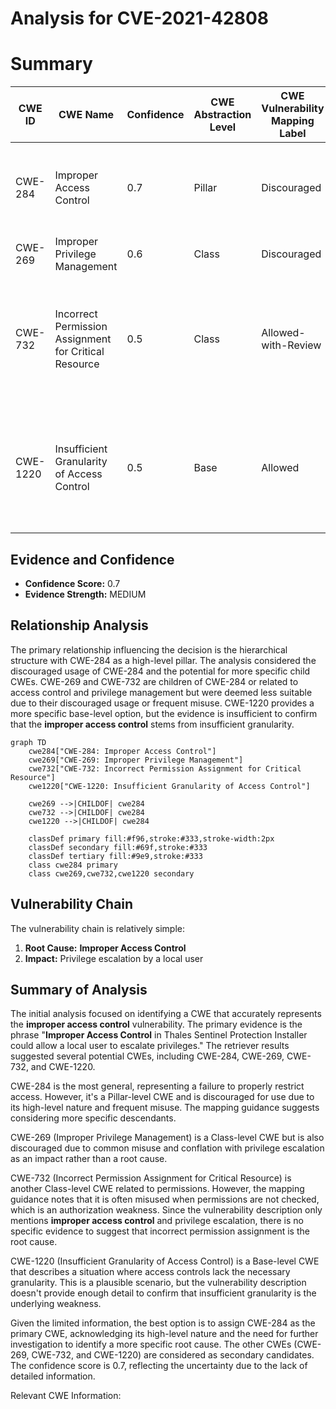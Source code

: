 # Analysis for CVE-2021-42808

# Summary
| CWE ID | CWE Name | Confidence | CWE Abstraction Level | CWE Vulnerability Mapping Label | CWE-Vulnerability Mapping Notes |
|---|---|---|---|---|---|
| CWE-284 | Improper Access Control | 0.7 | Pillar | Discouraged | Frequent Misuse, Abstraction. Consider more specific descendants of CWE-284 |
| CWE-269 | Improper Privilege Management | 0.6 | Class | Discouraged | CWE-269 is commonly misused. |
| CWE-732 | Incorrect Permission Assignment for Critical Resource | 0.5 | Class | Allowed-with-Review | Often misused for vulnerabilities in which permissions are not checked, which is an authorization weakness |
| CWE-1220 | Insufficient Granularity of Access Control | 0.5 | Base | Allowed | The implemented access controls lack required granularity, which renders the control policy too broad |

## Evidence and Confidence

*   **Confidence Score:** 0.7
*   **Evidence Strength:** MEDIUM

## Relationship Analysis
The primary relationship influencing the decision is the hierarchical structure with CWE-284 as a high-level pillar. The analysis considered the discouraged usage of CWE-284 and the potential for more specific child CWEs. CWE-269 and CWE-732 are children of CWE-284 or related to access control and privilege management but were deemed less suitable due to their discouraged usage or frequent misuse. CWE-1220 provides a more specific base-level option, but the evidence is insufficient to confirm that the **improper access control** stems from insufficient granularity.

```mermaid
graph TD
    cwe284["CWE-284: Improper Access Control"]
    cwe269["CWE-269: Improper Privilege Management"]
    cwe732["CWE-732: Incorrect Permission Assignment for Critical Resource"]
    cwe1220["CWE-1220: Insufficient Granularity of Access Control"]

    cwe269 -->|CHILDOF| cwe284
    cwe732 -->|CHILDOF| cwe284
    cwe1220 -->|CHILDOF| cwe284
    
    classDef primary fill:#f96,stroke:#333,stroke-width:2px
    classDef secondary fill:#69f,stroke:#333
    classDef tertiary fill:#9e9,stroke:#333
    class cwe284 primary
    class cwe269,cwe732,cwe1220 secondary
```

## Vulnerability Chain
The vulnerability chain is relatively simple:
  1. **Root Cause:** **Improper Access Control**
  2. **Impact:** Privilege escalation by a local user

## Summary of Analysis
The initial analysis focused on identifying a CWE that accurately represents the **improper access control** vulnerability. The primary evidence is the phrase "**Improper Access Control** in Thales Sentinel Protection Installer could allow a local user to escalate privileges." The retriever results suggested several potential CWEs, including CWE-284, CWE-269, CWE-732, and CWE-1220.

CWE-284 is the most general, representing a failure to properly restrict access. However, it's a Pillar-level CWE and is discouraged for use due to its high-level nature and frequent misuse. The mapping guidance suggests considering more specific descendants.

CWE-269 (Improper Privilege Management) is a Class-level CWE but is also discouraged due to common misuse and conflation with privilege escalation as an impact rather than a root cause.

CWE-732 (Incorrect Permission Assignment for Critical Resource) is another Class-level CWE related to permissions. However, the mapping guidance notes that it is often misused when permissions are not checked, which is an authorization weakness. Since the vulnerability description only mentions **improper access control** and privilege escalation, there is no specific evidence to suggest that incorrect permission assignment is the root cause.

CWE-1220 (Insufficient Granularity of Access Control) is a Base-level CWE that describes a situation where access controls lack the necessary granularity. This is a plausible scenario, but the vulnerability description doesn't provide enough detail to confirm that insufficient granularity is the underlying weakness.

Given the limited information, the best option is to assign CWE-284 as the primary CWE, acknowledging its high-level nature and the need for further investigation to identify a more specific root cause. The other CWEs (CWE-269, CWE-732, and CWE-1220) are considered as secondary candidates. The confidence score is 0.7, reflecting the uncertainty due to the lack of detailed information.

Relevant CWE Information: